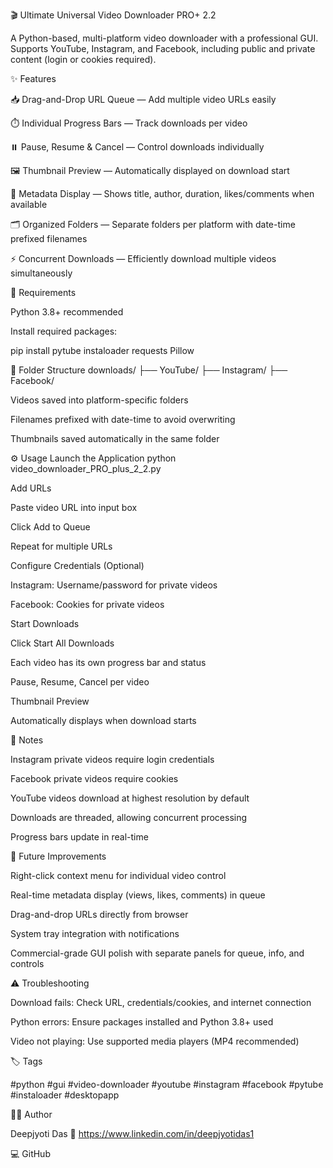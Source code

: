 🎬 Ultimate Universal Video Downloader PRO+ 2.2

A Python-based, multi-platform video downloader with a professional GUI.
Supports YouTube, Instagram, and Facebook, including public and private content (login or cookies required).

✨ Features

📥 Drag-and-Drop URL Queue — Add multiple video URLs easily

⏱️ Individual Progress Bars — Track downloads per video

⏸️ Pause, Resume & Cancel — Control downloads individually

🖼️ Thumbnail Preview — Automatically displayed on download start

📝 Metadata Display — Shows title, author, duration, likes/comments when available

🗂️ Organized Folders — Separate folders per platform with date-time prefixed filenames

⚡ Concurrent Downloads — Efficiently download multiple videos simultaneously

🧩 Requirements

Python 3.8+ recommended

Install required packages:

pip install pytube instaloader requests Pillow

📂 Folder Structure
downloads/
├── YouTube/
├── Instagram/
├── Facebook/


Videos saved into platform-specific folders

Filenames prefixed with date-time to avoid overwriting

Thumbnails saved automatically in the same folder

⚙️ Usage
Launch the Application
python video_downloader_PRO_plus_2_2.py

Add URLs

Paste video URL into input box

Click Add to Queue

Repeat for multiple URLs

Configure Credentials (Optional)

Instagram: Username/password for private videos

Facebook: Cookies for private videos

Start Downloads

Click Start All Downloads

Each video has its own progress bar and status

Pause, Resume, Cancel per video

Thumbnail Preview

Automatically displays when download starts

📝 Notes

Instagram private videos require login credentials

Facebook private videos require cookies

YouTube videos download at highest resolution by default

Downloads are threaded, allowing concurrent processing

Progress bars update in real-time

🔮 Future Improvements

Right-click context menu for individual video control

Real-time metadata display (views, likes, comments) in queue

Drag-and-drop URLs directly from browser

System tray integration with notifications

Commercial-grade GUI polish with separate panels for queue, info, and controls

⚠️ Troubleshooting

Download fails: Check URL, credentials/cookies, and internet connection

Python errors: Ensure packages installed and Python 3.8+ used

Video not playing: Use supported media players (MP4 recommended)

🏷️ Tags

#python #gui #video-downloader #youtube #instagram #facebook #pytube #instaloader #desktopapp

🧑‍💻 Author

Deepjyoti Das
🔗 https://www.linkedin.com/in/deepjyotidas1

💻 GitHub
